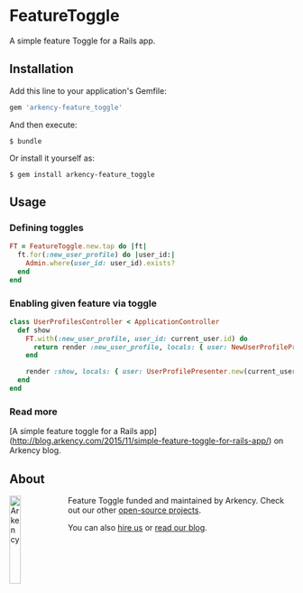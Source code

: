 # FeatureToggle

A simple feature Toggle for a Rails app.


## Installation

Add this line to your application's Gemfile:

```ruby
gem 'arkency-feature_toggle'
```

And then execute:

    $ bundle

Or install it yourself as:

    $ gem install arkency-feature_toggle

## Usage

### Defining toggles

```ruby
FT = FeatureToggle.new.tap do |ft|
  ft.for(:new_user_profile) do |user_id:|
    Admin.where(user_id: user_id).exists?
  end
end
```

### Enabling given feature via toggle

```ruby
class UserProfilesController < ApplicationController
  def show
    FT.with(:new_user_profile, user_id: current_user.id) do
      return render :new_user_profile, locals: { user: NewUserProfilePresenter.new(current_user) }
    end

    render :show, locals: { user: UserProfilePresenter.new(current_user) }
  end
end
```

### Read more

[A simple feature toggle for a Rails app] (http://blog.arkency.com/2015/11/simple-feature-toggle-for-rails-app/) on Arkency blog.

## About

<img src="http://arkency.com/images/arkency.png" alt="Arkency" width="20%" align="left" />

Feature Toggle funded and maintained by Arkency. Check out our other [open-source projects](https://github.com/arkency).

You can also [hire us](http://arkency.com) or [read our blog](http://blog.arkency.com).

